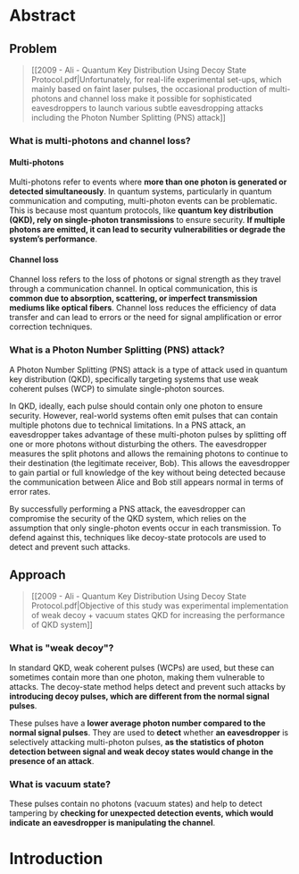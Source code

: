 # Abstract
## Problem
>[[2009 - Ali - Quantum Key Distribution Using Decoy State Protocol.pdf|Unfortunately, for real-life experimental set-ups, which mainly based on faint laser pulses, the occasional production of multi-photons and channel loss make it possible for sophisticated eavesdroppers to launch various subtle eavesdropping attacks including the Photon Number Splitting (PNS) attack]]
### What is multi-photons and channel loss?
#### Multi-photons
Multi-photons refer to events where **more than one photon is generated or detected simultaneously**. In quantum systems, particularly in quantum communication and computing, multi-photon events can be problematic. This is because most quantum protocols, like **quantum key distribution (QKD), rely on single-photon transmissions** to ensure security. **If multiple photons are emitted, it can lead to security vulnerabilities or degrade the system’s performance**.
#### Channel loss
Channel loss refers to the loss of photons or signal strength as they travel through a communication channel. In optical communication, this is **common due to absorption, scattering, or imperfect transmission mediums like optical fibers**. Channel loss reduces the efficiency of data transfer and can lead to errors or the need for signal amplification or error correction techniques.
### What is a Photon Number Splitting (PNS) attack?
A Photon Number Splitting (PNS) attack is a type of attack used in quantum key distribution (QKD), specifically targeting systems that use weak coherent pulses (WCP) to simulate single-photon sources.

In QKD, ideally, each pulse should contain only one photon to ensure security. However, real-world systems often emit pulses that can contain multiple photons due to technical limitations. In a PNS attack, an eavesdropper takes advantage of these multi-photon pulses by splitting off one or more photons without disturbing the others. The eavesdropper measures the split photons and allows the remaining photons to continue to their destination (the legitimate receiver, Bob). This allows the eavesdropper to gain partial or full knowledge of the key without being detected because the communication between Alice and Bob still appears normal in terms of error rates.

By successfully performing a PNS attack, the eavesdropper can compromise the security of the QKD system, which relies on the assumption that only single-photon events occur in each transmission. To defend against this, techniques like decoy-state protocols are used to detect and prevent such attacks.
## Approach
>[[2009 - Ali - Quantum Key Distribution Using Decoy State Protocol.pdf|Objective of this study was experimental implementation of weak decoy + vacuum states QKD for increasing the performance of QKD system]]
### What is "weak decoy"?
In standard QKD, weak coherent pulses (WCPs) are used, but these can sometimes contain more than one photon, making them vulnerable to attacks. The decoy-state method helps detect and prevent such attacks by **introducing decoy pulses, which are different from the normal signal pulses**.

These pulses have a **lower average photon number compared to the normal signal pulses**. They are used to **detect** whether **an eavesdropper** is selectively attacking multi-photon pulses, **as the statistics of photon detection between signal and weak decoy states would change in the presence of an attack**.
### What is vacuum state?
These pulses contain no photons (vacuum states) and help to detect tampering by **checking for unexpected detection events, which would indicate an eavesdropper is manipulating the channel**.
# Introduction
